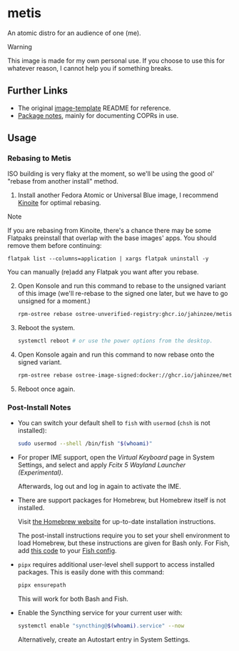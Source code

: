# metis

An atomic distro for an audience of one (me).

> [!WARNING]
> This image is made for my own personal use. If you choose to use this for whatever reason, I cannot help you if something breaks.

## Further Links

- The original [image-template](/docs/old-readme.md) README for reference.
- [Package notes](/docs/package-notes.md), mainly for documenting COPRs in use.

## Usage

### Rebasing to Metis

ISO building is very flaky at the moment, so we'll be using the good ol' "rebase from another install" method.

1. Install another Fedora Atomic or Universal Blue image, I recommend [Kinoite](https://fedoraproject.org/atomic-desktops/kinoite/) for optimal rebasing.


> [!NOTE]
> If you are rebasing from Kinoite, there's a chance there may be some Flatpaks preinstall that overlap with the base images' apps. You should remove them before continuing:
> 
> ```
> flatpak list --columns=application | xargs flatpak uninstall -y
> ```
> 
> You can manually (re)add any Flatpak you want after you rebase.

2. Open Konsole and run this command to rebase to the unsigned variant of this image (we'll re-rebase to the signed one later, but we have to go unsigned for a moment.)

   ```sh
   rpm-ostree rebase ostree-unverified-registry:ghcr.io/jahinzee/metis
   ```

3. Reboot the system.

   ```sh
   systemctl reboot # or use the power options from the desktop.
   ```

4. Open Konsole again and run this command to now rebase onto the signed variant.

   ```sh
   rpm-ostree rebase ostree-image-signed:docker://ghcr.io/jahinzee/metis
   ```

5. Reboot once again.

### Post-Install Notes

- You can switch your default shell to `fish` with `usermod` (`chsh` is not installed):

  ```sh
  sudo usermod --shell /bin/fish "$(whoami)"
  ```

- For proper IME support, open the *Virtual Keyboard* page in System Settings, and select and apply *Fcitx 5 Wayland Launcher (Experimental)*.
  
  Afterwards, log out and log in again to activate the IME.

- There are support packages for Homebrew, but Homebrew itself is not installed.

  Visit [the Homebrew website](https://brew.sh/) for up-to-date installation instructions.

  The post-install instructions require you to set your shell environment to load Homebrew, but these instructions are given for Bash only. For Fish, add [this code](https://github.com/orgs/Homebrew/discussions/4412#discussioncomment-8314181) to your [Fish config](https://fishshell.com/docs/current/index.html#configuration).


- `pipx` requires additional user-level shell support to access installed packages. This is easily done with this command:

  ```sh
  pipx ensurepath
  ```

  This will work for both Bash and Fish.

- Enable the Syncthing service for your current user with:

  ```sh
  systemctl enable "syncthing@$(whoami).service" --now
  ```
  
  Alternatively, create an Autostart entry in System Settings.